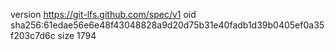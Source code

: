 version https://git-lfs.github.com/spec/v1
oid sha256:61edae56e6e48f43048828a9d20d75b31e40fadb1d39b0405ef0a35f203c7d6c
size 1794
